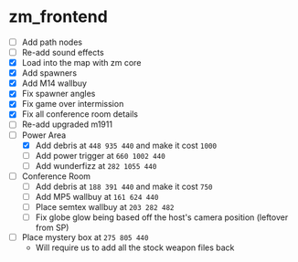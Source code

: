 # zm_frontend
- [ ] Add path nodes
- [ ] Re-add sound effects
- [x] Load into the map with zm core
- [x] Add spawners
- [x] Add M14 wallbuy
- [x] Fix spawner angles
- [x] Fix game over intermission
- [x] Fix all conference room details
- [ ] Re-add upgraded m1911
- [ ] Power Area
  - [x] Add debris at `448 935 440` and make it cost `1000`
  - [ ] Add power trigger at `660 1002 440`
  - [ ] Add wunderfizz at `282 1055 440`
- [ ] Conference Room
  - [ ] Add debris at `188 391 440` and make it cost `750`
  - [ ] Add MP5 wallbuy at `161 624 440`
  - [ ] Place semtex wallbuy at `203 282 482`
  - [ ] Fix globe glow being based off the host's camera position (leftover from SP)
- [ ] Place mystery box at `275 805 440`
  - Will require us to add all the stock weapon files back

